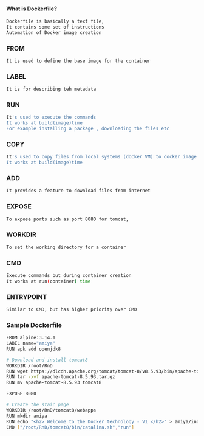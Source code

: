 #### What is Dockerfile?
```sh
Dockerfile is basically a text file, 
It contains some set of instructions
Automation of Docker image creation
```
### FROM 
```sh
It is used to define the base image for the container
```
### LABEL 
```sh
It is for describing teh metadata
```
### RUN
```sh
It's used to execute the commands
It works at build(image)time
For example installing a package , downloading the files etc
```
### COPY 
```sh
It's used to copy files from local systems (docker VM) to docker image
It works at build(image)time
```
### ADD
```sh
It provides a feature to download files from internet
```
### EXPOSE
```sh
To expose ports such as port 8080 for tomcat,
```
### WORKDIR
```sh
To set the working directory for a container
```
### CMD
```sh
Execute commands but during container creation
It works at run(container) time
```
### ENTRYPOINT
```sh
Similar to CMD, but has higher priority over CMD
```

### Sample Dockerfile
```sh
FROM alpine:3.14.1
LABEL name="amiya"
RUN apk add openjdk8

# Download and install tomcat8
WORKDIR /root/RnD
RUN wget https://dlcdn.apache.org/tomcat/tomcat-8/v8.5.93/bin/apache-tomcat-8.5.93.tar.gz
RUN tar -xvf apache-tomcat-8.5.93.tar.gz
RUN mv apache-tomcat-8.5.93 tomcat8

EXPOSE 8080

# Create the staic page
WORKDIR /root/RnD/tomcat8/webapps
RUN mkdir amiya
RUN echo "<h2> Welcome to the Docker technology - V1 </h2>" > amiya/index.html
CMD ["/root/RnD/tomcat8/bin/catalina.sh","run"]
```






